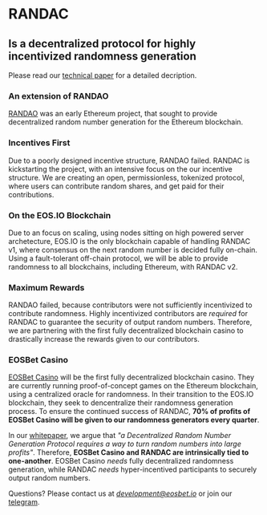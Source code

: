 # RANDAC

## Is a decentralized protocol for highly incentivized randomness generation

Please read our [technical paper](/RANDAC.md) for a detailed decription.

### An extension of RANDAO

[RANDAO](http://randao.org/whitepaper/Randao_v0.85_en.pdf) was an early Ethereum project, that sought to provide decentralized random number generation for the Ethereum blockchain.

### Incentives First

Due to a poorly designed incentive structure, RANDAO failed. RANDAC is kickstarting the project, with an intensive focus on the our incentive structure. We are creating an open, permissionless, tokenized protocol, where users can contribute random shares, and get paid for their contributions.

### On the EOS.IO Blockchain

Due to an focus on scaling, using nodes sitting on high powered server archetecture, EOS.IO is the only blockchain capable of handling RANDAC v1, where consensus on the next random number is decided fully on-chain. Using a fault-tolerant off-chain protocol, we will be able to provide randomness to all blockchains, including Ethereum, with RANDAC v2.

### Maximum Rewards

RANDAO failed, because contributors were not sufficiently incentivized to contribute randomness. Highly incentivized contributors are *required* for RANDAC to guarantee the security of output random numbers. Therefore, we are partnering with the first fully decentralized blockchain casino to drastically increase the rewards given to our contributors.

### EOSBet Casino

[EOSBet Casino](https://www.eosbet.io) will be the first fully decentralized blockchain casino. They are currently running proof-of-concept games on the Ethereum blockchain, using a centralized oracle for randomness. In their transition to the EOS.IO blockchain, they seek to dencentralize their randomness generation process. To ensure the continued success of RANDAC, **70% of profits of EOSBet Casino will be given to our randomness generators every quarter**.

In our [whitepaper](/RANDAC.md), we argue that *"a Decentralized Random Number Generation Protocol requires a way to turn random numbers into large profits"*. Therefore, **EOSBet Casino and RANDAC are intrinsically tied to one-another**. EOSBet Casino *needs* fully decentralized randomness generation, while RANDAC *needs* hyper-incentived participants to securely output random numbers.

Questions? Please contact us at *development@eosbet.io* or join our [telegram](http://t.me/eosbetcasino).